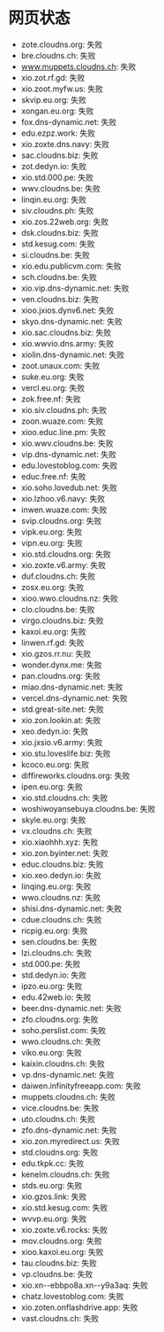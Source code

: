 # 网页状态
- zote.cloudns.org: 失败
- bre.cloudns.ch: 失败
- www.muppets.cloudns.ch: 失败
- xio.zot.rf.gd: 失败
- xio.zoot.myfw.us: 失败
- skvip.eu.org: 失败
- xongan.eu.org: 失败
- fox.dns-dynamic.net: 失败
- edu.ezpz.work: 失败
- xio.zoxte.dns.navy: 失败
- sac.cloudns.biz: 失败
- zot.dedyn.io: 失败
- xio.std.000.pe: 失败
- wwv.cloudns.be: 失败
- linqin.eu.org: 失败
- siv.cloudns.ph: 失败
- xio.zos.22web.org: 失败
- dsk.cloudns.biz: 失败
- std.kesug.com: 失败
- si.cloudns.be: 失败
- xio.edu.publicvm.com: 失败
- sch.cloudns.be: 失败
- xio.vip.dns-dynamic.net: 失败
- ven.cloudns.biz: 失败
- xioo.jxios.dynv6.net: 失败
- skyo.dns-dynamic.net: 失败
- xio.sac.cloudns.biz: 失败
- xio.wwvio.dns.army: 失败
- xiolin.dns-dynamic.net: 失败
- zoot.unaux.com: 失败
- suke.eu.org: 失败
- vercl.eu.org: 失败
- zok.free.nf: 失败
- xio.siv.cloudns.ph: 失败
- zoon.wuaze.com: 失败
- xioo.educ.line.pm: 失败
- xio.wwv.cloudns.be: 失败
- vip.dns-dynamic.net: 失败
- edu.lovestoblog.com: 失败
- educ.free.nf: 失败
- xio.soho.lovedub.net: 失败
- xio.lzhoo.v6.navy: 失败
- inwen.wuaze.com: 失败
- svip.cloudns.org: 失败
- vipk.eu.org: 失败
- vipn.eu.org: 失败
- xio.std.cloudns.org: 失败
- xio.zoxte.v6.army: 失败
- duf.cloudns.ch: 失败
- zosx.eu.org: 失败
- xioo.wwo.cloudns.nz: 失败
- clo.cloudns.be: 失败
- virgo.cloudns.biz: 失败
- kaxoi.eu.org: 失败
- linwen.rf.gd: 失败
- xio.gzos.rr.nu: 失败
- wonder.dynx.me: 失败
- pan.cloudns.org: 失败
- miao.dns-dynamic.net: 失败
- vercel.dns-dynamic.net: 失败
- std.great-site.net: 失败
- xio.zon.lookin.at: 失败
- xeo.dedyn.io: 失败
- xio.jxsio.v6.army: 失败
- xio.stu.loveslife.biz: 失败
- kcoco.eu.org: 失败
- diffireworks.cloudns.org: 失败
- ipen.eu.org: 失败
- xio.std.cloudns.ch: 失败
- woshiwoyansebuya.cloudns.be: 失败
- skyle.eu.org: 失败
- vx.cloudns.ch: 失败
- xio.xiaohhh.xyz: 失败
- xio.zon.byinter.net: 失败
- educ.cloudns.biz: 失败
- xio.xeo.dedyn.io: 失败
- linqing.eu.org: 失败
- wwo.cloudns.nz: 失败
- shisi.dns-dynamic.net: 失败
- cdue.cloudns.ch: 失败
- ricpig.eu.org: 失败
- sen.cloudns.be: 失败
- lzi.cloudns.ch: 失败
- std.000.pe: 失败
- std.dedyn.io: 失败
- ipzo.eu.org: 失败
- edu.42web.io: 失败
- beer.dns-dynamic.net: 失败
- zfo.cloudns.org: 失败
- soho.perslist.com: 失败
- wwo.cloudns.ch: 失败
- viko.eu.org: 失败
- kaixin.cloudns.ch: 失败
- vp.dns-dynamic.net: 失败
- daiwen.infinityfreeapp.com: 失败
- muppets.cloudns.ch: 失败
- vice.cloudns.be: 失败
- uto.cloudns.ch: 失败
- zfo.dns-dynamic.net: 失败
- xio.zon.myredirect.us: 失败
- std.cloudns.org: 失败
- edu.tkpk.cc: 失败
- kenelm.cloudns.ch: 失败
- stds.eu.org: 失败
- xio.gzos.link: 失败
- xio.std.kesug.com: 失败
- wvvp.eu.org: 失败
- xio.zoxte.v6.rocks: 失败
- mov.cloudns.org: 失败
- xioo.kaxoi.eu.org: 失败
- tau.cloudns.biz: 失败
- vp.cloudns.be: 失败
- xio.xn--ebbpo8a.xn--y9a3aq: 失败
- chatz.lovestoblog.com: 失败
- xio.zoten.onflashdrive.app: 失败
- vast.cloudns.ch: 失败
